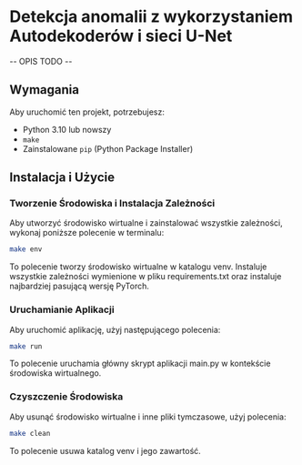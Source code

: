 # Detekcja anomalii z wykorzystaniem Autodekoderów i sieci U-Net

-- OPIS TODO --

## Wymagania

Aby uruchomić ten projekt, potrzebujesz:
- Python 3.10 lub nowszy
- `make`
- Zainstalowane `pip` (Python Package Installer)

## Instalacja i Użycie

### Tworzenie Środowiska i Instalacja Zależności

Aby utworzyć środowisko wirtualne i zainstalować wszystkie zależności, wykonaj poniższe polecenie w terminalu:

```bash
make env
```
To polecenie tworzy środowisko wirtualne w katalogu venv.
Instaluje wszystkie zależności wymienione w pliku requirements.txt oraz instaluje najbardziej pasującą wersję PyTorch.

### Uruchamianie Aplikacji

Aby uruchomić aplikację, użyj następującego polecenia:

```bash
make run
```
To polecenie uruchamia główny skrypt aplikacji main.py w kontekście środowiska wirtualnego.

### Czyszczenie Środowiska

Aby usunąć środowisko wirtualne i inne pliki tymczasowe, użyj polecenia:

```bash
make clean
```
To polecenie usuwa katalog venv i jego zawartość.